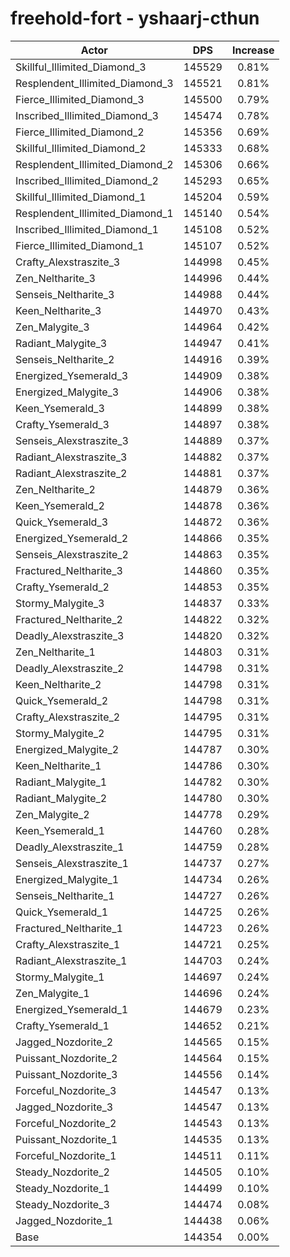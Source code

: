 # freehold-fort - yshaarj-cthun
| Actor | DPS | Increase |
|---|:---:|:---:|
|Skillful_Illimited_Diamond_3|145529|0.81%|
|Resplendent_Illimited_Diamond_3|145521|0.81%|
|Fierce_Illimited_Diamond_3|145500|0.79%|
|Inscribed_Illimited_Diamond_3|145474|0.78%|
|Fierce_Illimited_Diamond_2|145356|0.69%|
|Skillful_Illimited_Diamond_2|145333|0.68%|
|Resplendent_Illimited_Diamond_2|145306|0.66%|
|Inscribed_Illimited_Diamond_2|145293|0.65%|
|Skillful_Illimited_Diamond_1|145204|0.59%|
|Resplendent_Illimited_Diamond_1|145140|0.54%|
|Inscribed_Illimited_Diamond_1|145108|0.52%|
|Fierce_Illimited_Diamond_1|145107|0.52%|
|Crafty_Alexstraszite_3|144998|0.45%|
|Zen_Neltharite_3|144996|0.44%|
|Senseis_Neltharite_3|144988|0.44%|
|Keen_Neltharite_3|144970|0.43%|
|Zen_Malygite_3|144964|0.42%|
|Radiant_Malygite_3|144947|0.41%|
|Senseis_Neltharite_2|144916|0.39%|
|Energized_Ysemerald_3|144909|0.38%|
|Energized_Malygite_3|144906|0.38%|
|Keen_Ysemerald_3|144899|0.38%|
|Crafty_Ysemerald_3|144897|0.38%|
|Senseis_Alexstraszite_3|144889|0.37%|
|Radiant_Alexstraszite_3|144882|0.37%|
|Radiant_Alexstraszite_2|144881|0.37%|
|Zen_Neltharite_2|144879|0.36%|
|Keen_Ysemerald_2|144878|0.36%|
|Quick_Ysemerald_3|144872|0.36%|
|Energized_Ysemerald_2|144866|0.35%|
|Senseis_Alexstraszite_2|144863|0.35%|
|Fractured_Neltharite_3|144860|0.35%|
|Crafty_Ysemerald_2|144853|0.35%|
|Stormy_Malygite_3|144837|0.33%|
|Fractured_Neltharite_2|144822|0.32%|
|Deadly_Alexstraszite_3|144820|0.32%|
|Zen_Neltharite_1|144803|0.31%|
|Deadly_Alexstraszite_2|144798|0.31%|
|Keen_Neltharite_2|144798|0.31%|
|Quick_Ysemerald_2|144798|0.31%|
|Crafty_Alexstraszite_2|144795|0.31%|
|Stormy_Malygite_2|144795|0.31%|
|Energized_Malygite_2|144787|0.30%|
|Keen_Neltharite_1|144786|0.30%|
|Radiant_Malygite_1|144782|0.30%|
|Radiant_Malygite_2|144780|0.30%|
|Zen_Malygite_2|144778|0.29%|
|Keen_Ysemerald_1|144760|0.28%|
|Deadly_Alexstraszite_1|144759|0.28%|
|Senseis_Alexstraszite_1|144737|0.27%|
|Energized_Malygite_1|144734|0.26%|
|Senseis_Neltharite_1|144727|0.26%|
|Quick_Ysemerald_1|144725|0.26%|
|Fractured_Neltharite_1|144723|0.26%|
|Crafty_Alexstraszite_1|144721|0.25%|
|Radiant_Alexstraszite_1|144703|0.24%|
|Stormy_Malygite_1|144697|0.24%|
|Zen_Malygite_1|144696|0.24%|
|Energized_Ysemerald_1|144679|0.23%|
|Crafty_Ysemerald_1|144652|0.21%|
|Jagged_Nozdorite_2|144565|0.15%|
|Puissant_Nozdorite_2|144564|0.15%|
|Puissant_Nozdorite_3|144556|0.14%|
|Forceful_Nozdorite_3|144547|0.13%|
|Jagged_Nozdorite_3|144547|0.13%|
|Forceful_Nozdorite_2|144543|0.13%|
|Puissant_Nozdorite_1|144535|0.13%|
|Forceful_Nozdorite_1|144511|0.11%|
|Steady_Nozdorite_2|144505|0.10%|
|Steady_Nozdorite_1|144499|0.10%|
|Steady_Nozdorite_3|144474|0.08%|
|Jagged_Nozdorite_1|144438|0.06%|
|Base|144354|0.00%|
